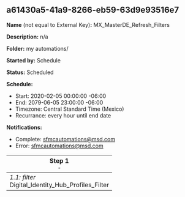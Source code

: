 ## a61430a5-41a9-8266-eb59-63d9e93516e7

**Name** (not equal to External Key)**:** MX_MasterDE_Refresh_Filters

**Description:** n/a

**Folder:** my automations/

**Started by:** Schedule

**Status:** Scheduled

**Schedule:**

* Start: 2020-02-05 00:00:00 -06:00
* End: 2079-06-05 23:00:00 -06:00
* Timezone: Central Standard Time (Mexico)
* Recurrance: every hour until end date

**Notifications:**

* Complete: sfmcautomations@msd.com
* Error: sfmcautomations@msd.com

| Step 1<br>_<small>-</small>_ |
| --- |
| _1.1: filter_<br>Digital_Identity_Hub_Profiles_Filter |
